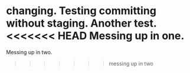 changing.
Testing committing without staging.
Another test.
<<<<<<< HEAD
Messing up in one.
=======
Messing up in two.
>>>>>>> messing up in two
